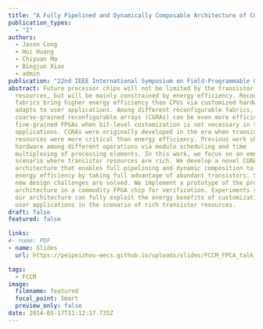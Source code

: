 ```yaml
---
title: "A Fully Pipelined and Dynamically Composable Architecture of CGRA" 
publication_types:
  - "1"
authors:
  - Jason Cong
  - Hui Huang
  - Chiyuan Ma
  - Bingjun Xiao
  - admin
publication: "22nd IEEE International Symposium on Field-Programmable Custom Computing Machines (IEEE FCCM 14)"
abstract: Future processor chips will not be limited by the transistor
  resources, but will be mainly constrained by energy efficiency. Reconfigurable
  fabrics bring higher energy efficiency than CPUs via customized hardware that
  adapts to user applications. Among different reconfigurable fabrics,
  coarse-grained reconfigurable arrays (CGRAs) can be even more efficient than
  fine-grained FPGAs when bit-level customization is not necessary in target
  applications. CGRAs were originally developed in the era when transistor
  resources were more critical than energy efficiency. Previous work shares
  hardware among different operations via modulo scheduling and time
  multiplexing of processing elements. In this work, we focus on an emerging
  scenario where transistor resources are rich. We develop a novel CGRA
  architecture that enables full pipelining and dynamic composition to improve
  energy efficiency by taking full advantage of abundant transistors. Several
  new design challenges are solved. We implement a prototype of the proposed
  architecture in a commodity FPGA chip for verification. Experiments show that
  our architecture can fully exploit the energy benefits of customization for
  user applications in the scenario of rich transistor resources.
draft: false
featured: false

links:
#- name: PDF
- name: Slides
  url: https://peipeizhou-eecs.github.io/uploads/slides/FCCM_FPCA_talk_without_audio_final.ppt

tags:
  - FCCM
image:
  filename: featured
  focal_point: Smart
  preview_only: false
date: 2014-05-17T11:12:17.735Z
---
```


